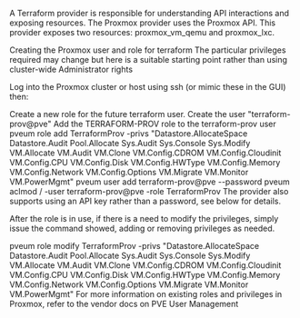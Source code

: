 A Terraform provider is responsible for understanding API interactions and exposing resources. The Proxmox provider uses the Proxmox API. This provider exposes two resources: proxmox_vm_qemu and proxmox_lxc.

Creating the Proxmox user and role for terraform
The particular privileges required may change but here is a suitable starting point rather than using cluster-wide Administrator rights

Log into the Proxmox cluster or host using ssh (or mimic these in the GUI) then:

Create a new role for the future terraform user.
Create the user "terraform-prov@pve"
Add the TERRAFORM-PROV role to the terraform-prov user
pveum role add TerraformProv -privs "Datastore.AllocateSpace Datastore.Audit Pool.Allocate Sys.Audit Sys.Console Sys.Modify VM.Allocate VM.Audit VM.Clone VM.Config.CDROM VM.Config.Cloudinit VM.Config.CPU VM.Config.Disk VM.Config.HWType VM.Config.Memory VM.Config.Network VM.Config.Options VM.Migrate VM.Monitor VM.PowerMgmt"
pveum user add terraform-prov@pve --password <password>
pveum aclmod / -user terraform-prov@pve -role TerraformProv
The provider also supports using an API key rather than a password, see below for details.

After the role is in use, if there is a need to modify the privileges, simply issue the command showed, adding or removing privileges as needed.

pveum role modify TerraformProv -privs "Datastore.AllocateSpace Datastore.Audit Pool.Allocate Sys.Audit Sys.Console Sys.Modify VM.Allocate VM.Audit VM.Clone VM.Config.CDROM VM.Config.Cloudinit VM.Config.CPU VM.Config.Disk VM.Config.HWType VM.Config.Memory VM.Config.Network VM.Config.Options VM.Migrate VM.Monitor VM.PowerMgmt"
For more information on existing roles and privileges in Proxmox, refer to the vendor docs on PVE User Management